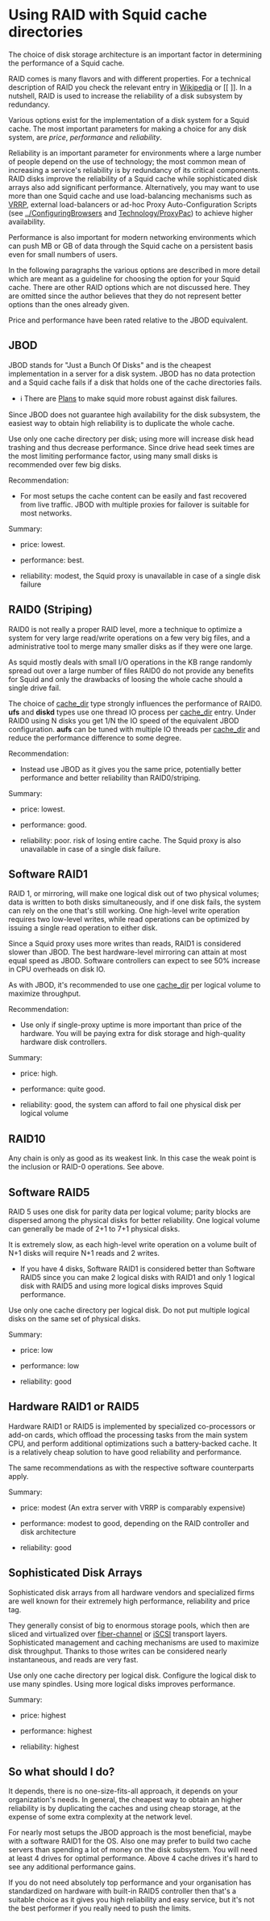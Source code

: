 # Using RAID with Squid cache directories

The choice of disk storage architecture is an important factor in
determining the performance of a Squid cache.

RAID comes is many flavors and with different properties. For a
technical description of RAID you check the relevant entry in
[Wikipedia](http://en.wikipedia.org/wiki/RAID) or
\[\[[](http://www.midwestdatarecovery.com/raid-array-types.html) \]\].
In a nutshell, RAID is used to increase the reliability of a disk
subsystem by redundancy.

Various options exist for the implementation of a disk system for a
Squid cache. The most important parameters for making a choice for any
disk system, are *price*, *performance* and *reliability*.

Reliability is an important parameter for environments where a large
number of people depend on the use of technology; the most common mean
of increasing a service's reliability is by redundancy of its critical
components. RAID disks improve the reliability of a Squid cache while
sophisticated disk arrays also add significant performance.
Alternatively, you may want to use more than one Squid cache and use
load-balancing mechanisms such as
[VRRP](http://en.wikipedia.org/wiki/Virtual_Router_Redundancy_Protocol),
external load-balancers or ad-hoc Proxy Auto-Configuration Scripts (see
[../ConfiguringBrowsers](/SquidFaq/ConfiguringBrowsers)
and
[Technology/ProxyPac](/Technology/ProxyPac))
to achieve higher availability.

Performance is also important for modern networking environments which
can push MB or GB of data through the Squid cache on a persistent basis
even for small numbers of users.

In the following paragraphs the various options are described in more
detail which are meant as a guideline for choosing the option for your
Squid cache. There are other RAID options which are not discussed here.
They are omitted since the author believes that they do not represent
better options than the ones already given.

Price and performance have been rated relative to the JBOD equivalent.

## JBOD

JBOD stands for "Just a Bunch Of Disks" and is the cheapest
implementation in a server for a disk system. JBOD has no data
protection and a Squid cache fails if a disk that holds one of the cache
directories fails.

  - ℹ️
    There are
    [Plans](/Features/CacheDirFailover)
    to make squid more robust against disk failures.

Since JBOD does not guarantee high availability for the disk subsystem,
the easiest way to obtain high reliability is to duplicate the whole
cache.

Use only one cache directory per disk; using more will increase disk
head trashing and thus decrease performance. Since drive head seek times
are the most limiting performance factor, using many small disks is
recommended over few big disks.

Recommendation:

  - For most setups the cache content can be easily and fast recovered
    from live traffic. JBOD with multiple proxies for failover is
    suitable for most networks.

Summary:

  - price: lowest.

  - performance: best.

  - reliability: modest, the Squid proxy is unavailable in case of a
    single disk failure

## RAID0 (Striping)

RAID0 is not really a proper RAID level, more a technique to optimize a
system for very large read/write operations on a few very big files, and
a administrative tool to merge many smaller disks as if they were one
large.

As squid mostly deals with small I/O operations in the KB range randomly
spread out over a large number of files RAID0 do not provide any
benefits for Squid and only the drawbacks of loosing the whole cache
should a single drive fail.

The choice of
[cache\_dir](http://www.squid-cache.org/Doc/config/cache_dir) type
strongly influences the performance of RAID0. **ufs** and **diskd**
types use one thread IO process per
[cache\_dir](http://www.squid-cache.org/Doc/config/cache_dir) entry.
Under RAID0 using N disks you get 1/N the IO speed of the equivalent
JBOD configuration. **aufs** can be tuned with multiple IO threads per
[cache\_dir](http://www.squid-cache.org/Doc/config/cache_dir) and
reduce the performance difference to some degree.

Recommendation:

  - Instead use JBOD as it gives you the same price, potentially better
    performance and better reliability than RAID0/striping.

Summary:

  - price: lowest.

  - performance: good.

  - reliability: poor. risk of losing entire cache. The Squid proxy is
    also unavailable in case of a single disk failure.

## Software RAID1

RAID 1, or mirroring, will make one logical disk out of two physical
volumes; data is written to both disks simultaneously, and if one disk
fails, the system can rely on the one that's still working. One
high-level write operation requires two low-level writes, while read
operations can be optimized by issuing a single read operation to either
disk.

Since a Squid proxy uses more writes than reads, RAID1 is considered
slower than JBOD. The best hardware-level mirroring can attain at most
equal speed as JBOD. Software controllers can expect to see 50% increase
in CPU overheads on disk IO.

As with JBOD, it's recommended to use one
[cache\_dir](http://www.squid-cache.org/Doc/config/cache_dir) per
logical volume to maximize throughput.

Recommendation:

  - Use only if single-proxy uptime is more important than price of the
    hardware. You will be paying extra for disk storage and high-quality
    hardware disk controllers.

Summary:

  - price: high.

  - performance: quite good.

  - reliability: good, the system can afford to fail one physical disk
    per logical volume

## RAID10

Any chain is only as good as its weakest link. In this case the weak
point is the inclusion or RAID-0 operations. See above.

## Software RAID5

RAID 5 uses one disk for parity data per logical volume; parity blocks
are dispersed among the physical disks for better reliability. One
logical volume can generally be made of 2+1 to 7+1 physical disks.

It is extremely slow, as each high-level write operation on a volume
built of N+1 disks will require N+1 reads and 2 writes.

  - If you have 4 disks, Software RAID1 is considered better than
    Software RAID5 since you can make 2 logical disks with RAID1 and
    only 1 logical disk with RAID5 and using more logical disks improves
    Squid performance.

Use only one cache directory per logical disk. Do not put multiple
logical disks on the same set of physical disks.

Summary:

  - price: low

  - performance: low

  - reliability: good

## Hardware RAID1 or RAID5

Hardware RAID1 or RAID5 is implemented by specialized co-processors or
add-on cards, which offload the processing tasks from the main system
CPU, and perform additional optimizations such a battery-backed cache.
It is a relatively cheap solution to have good reliability and
performance.

The same recommendations as with the respective software counterparts
apply.

Summary:

  - price: modest (An extra server with VRRP is comparably expensive)

  - performance: modest to good, depending on the RAID controller and
    disk architecture

  - reliability: good

## Sophisticated Disk Arrays

Sophisticated disk arrays from all hardware vendors and specialized
firms are well known for their extremely high performance, reliability
and price tag.

They generally consist of big to enormous storage pools, which then are
sliced and virtualized over
[fiber-channel](http://en.wikipedia.org/wiki/Fiber_channel) or
[iSCSI](http://en.wikipedia.org/wiki/ISCSI) transport layers.
Sophisticated management and caching mechanisms are used to maximize
disk throughput. Thanks to those writes can be considered nearly
instantaneous, and reads are very fast.

Use only one cache directory per logical disk. Configure the logical
disk to use many spindles. Using more logical disks improves
performance.

Summary:

  - price: highest

  - performance: highest

  - reliability: highest

## So what should I do?

It depends, there is no one-size-fits-all approach, it depends on your
organization's needs. In general, the cheapest way to obtain an higher
reliability is by duplicating the caches and using cheap storage, at the
expense of some extra complexity at the network level.

For nearly most setups the JBOD approach is the most beneficial, maybe
with a software RAID1 for the OS. Also one may prefer to build two cache
servers than spending a lot of money on the disk subsystem. You will
need at least 4 drives for optimal performance. Above 4 cache drives
it's hard to see any additional performance gains.

If you do not need absolutely top performance and your organisation has
standardized on hardware with built-in RAID5 controller then that's a
suitable choice as it gives you high reliability and easy service, but
it's not the best performer if you really need to push the limits.
